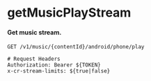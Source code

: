 getMusicPlayStream
===========

#### Get music stream.

```http
GET /v1/music/{contentId}/android/phone/play

# Request Headers
Authorization: Bearer ${TOKEN}
x-cr-stream-limits: ${true|false}
```